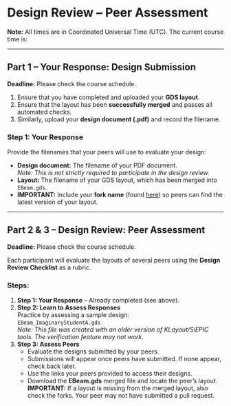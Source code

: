 # Design Review – Peer Assessment

**Note:** All times are in Coordinated Universal Time (UTC). The current course time is:

---

## Part 1 – Your Response: Design Submission

**Deadline:** Please check the course schedule.

1. Ensure that you have completed and uploaded your **GDS layout**.
2. Ensure that the layout has been **successfully merged** and passes all automated checks.
3. Similarly, upload your **design document (.pdf)** and record the filename.

### Step 1: Your Response
Provide the filenames that your peers will use to evaluate your design:

- **Design document:** The filename of your PDF document.  
  _Note: This is not strictly required to participate in the design review._
- **Layout:** The filename of your GDS layout, which has been merged into `EBeam.gds`.  
- **IMPORTANT:** Include your **fork name** (found [here](https://github.com/SiEPIC/openEBL-2025-05/forks)) so peers can find the latest version of your layout.

---

## Part 2 & 3 – Design Review: Peer Assessment

**Deadline:** Please check the course schedule.

Each participant will evaluate the layouts of several peers using the **Design Review Checklist** as a rubric.

### Steps:

1. **Step 1: Your Response** – Already completed (see above).
2. **Step 2: Learn to Assess Responses**  
   Practice by assessing a sample design:  
   `EBeam_ImaginaryStudentA.gds`  
   _Note: This file was created with an older version of KLayout/SiEPIC tools. The verification feature may not work._
3. **Step 3: Assess Peers**  
   - Evaluate the designs submitted by your peers.  
   - Submissions will appear once peers have submitted. If none appear, check back later.
   - Use the links your peers provided to access their designs.
   - Download the **EBeam.gds** merged file and locate the peer’s layout. 
     **IMPORTANT:** If a layout is missing from the merged layout, also check the forks. Your peer may not have submitted a pull request.
